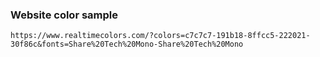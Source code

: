 ### Website color sample

```
https://www.realtimecolors.com/?colors=c7c7c7-191b18-8ffcc5-222021-30f86c&fonts=Share%20Tech%20Mono-Share%20Tech%20Mono
```
